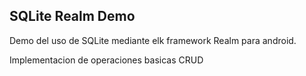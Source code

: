 ## SQLite Realm Demo 

Demo del uso de SQLite mediante elk framework Realm para android. 

Implementacion de operaciones basicas CRUD


